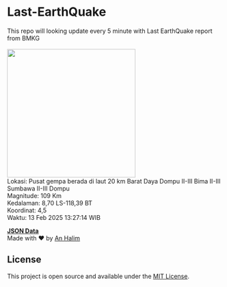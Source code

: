 # Last-EarthQuake
This repo will looking update every 5 minute with Last EarthQuake report from BMKG
<br>
<br>
<img src="undefined" width="300"/>
<br>
Lokasi: Pusat gempa berada di laut 20 km Barat Daya Dompu  II-III Bima II-III Sumbawa II-III Dompu <br>
Magnitude: 109 Km <br>
Kedalaman: 8,70 LS-118,39 BT <br>
Koordinat: 4,5 <br>
Waktu: 13 Feb 2025 13:27:14 WIB <br>

<a href="./data/data.json">**JSON Data**</a>
<br>
Made with ❤️ by <a href="https://github.com/an-halim">An Halim</a>
## License

This project is open source and available under the [MIT License](LICENSE).
